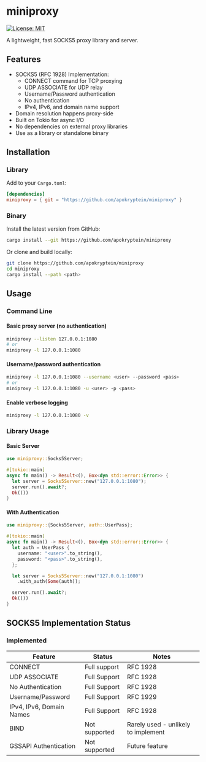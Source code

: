 # miniproxy
[![License: MIT](https://img.shields.io/badge/License-MIT-yellow.svg)](https://opensource.org/licenses/MIT)

A lightweight, fast SOCKS5 proxy library and server.

## Features

- SOCKS5 (RFC 1928) Implementation:
  - CONNECT command for TCP proxying
  - UDP ASSOCIATE for UDP relay
  - Username/Password authentication
  - No authentication
  - IPv4, IPv6, and domain name support
- Domain resolution happens proxy-side
- Built on Tokio for async I/O
- No dependencies on external proxy libraries
- Use as a library or standalone binary

## Installation

### Library

Add to your `Cargo.toml`:

```toml
[dependencies]
miniproxy = { git = "https://github.com/apokryptein/miniproxy" }
```

### Binary

Install the latest version from GitHub:

```sh
cargo install --git https://github.com/apokryptein/miniproxy
```

Or clone and build locally:

```sh
git clone https://github.com/apokryptein/miniproxy
cd miniproxy
cargo install --path <path>
```

## Usage

### Command Line

#### Basic proxy server (no authentication)

```sh
miniproxy --listen 127.0.0.1:1080
# or
miniproxy -l 127.0.0.1:1080
```

#### Username/password authentication

```sh
miniproxy -l 127.0.0.1:1080 --username <user> --password <pass>
# or
miniproxy -l 127.0.0.1:1080 -u <user> -p <pass>
```

#### Enable verbose logging

```sh
miniproxy -l 127.0.0.1:1080 -v
```

### Library Usage

#### Basic Server

```rust
use miniproxy::Socks5Server;

#[tokio::main]
async fn main() -> Result<(), Box<dyn std::error::Error>> {
  let server = Socks5Server::new("127.0.0.1:1080");
  server.run().await?;
  Ok(())
}
```

#### With Authentication

```rust
use miniproxy::{Socks5Server, auth::UserPass};

#[tokio::main]
async fn main() -> Result<(), Box<dyn std::error::Error>> {
  let auth = UserPass {
    username: "<user>".to_string(),
    password: "<pass>".to_string(),
  };

  let server = Socks5Server::new("127.0.0.1:1080")
    .with_auth(Some(auth));

  server.run().await?;
  Ok(())
}
```

## SOCKS5 Implementation Status

### Implemented

| Feature                  | Status        | Notes                               |
| ------------------------ | ------------- | ----------------------------------- |
| CONNECT                  | Full support  | RFC 1928                            |
| UDP ASSOCIATE            | Full Support  | RFC 1928                            |
| No Authentication        | Full Support  | RFC 1928                            |
| Username/Password        | Full Support  | RFC 1929                            |
| IPv4, IPv6, Domain Names | Full Support  | RFC 1928                            |
| BIND                     | Not supported | Rarely used - unlikely to implement |
| GSSAPI Authentication    | Not supported | Future feature                      |
